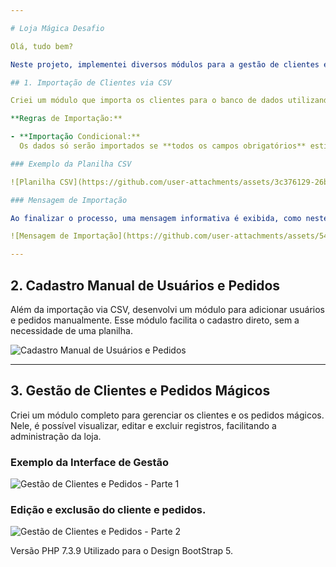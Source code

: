 ```yaml
---

# Loja Mágica Desafio

Olá, tudo bem?

Neste projeto, implementei diversos módulos para a gestão de clientes e pedidos mágicos. A seguir, uma breve descrição dos módulos:

## 1. Importação de Clientes via CSV

Criei um módulo que importa os clientes para o banco de dados utilizando uma planilha no formato CSV.

**Regras de Importação:**

- **Importação Condicional:**  
  Os dados só serão importados se **todos os campos obrigatórios** estiverem preenchidos. Registros com campos incompletos serão ignorados.

### Exemplo da Planilha CSV

![Planilha CSV](https://github.com/user-attachments/assets/3c376129-26b3-4047-aceb-6ea4bd001d29)

### Mensagem de Importação

Ao finalizar o processo, uma mensagem informativa é exibida, como neste exemplo:

![Mensagem de Importação](https://github.com/user-attachments/assets/543aa15b-ad57-442d-a9ef-7101214cc189)

---
```


## 2. Cadastro Manual de Usuários e Pedidos

Além da importação via CSV, desenvolvi um módulo para adicionar usuários e pedidos manualmente. Esse módulo facilita o cadastro direto, sem a necessidade de uma planilha.

![Cadastro Manual de Usuários e Pedidos](https://github.com/user-attachments/assets/b0c03bf1-fcb5-48aa-a168-7fbb82519924)

---

## 3. Gestão de Clientes e Pedidos Mágicos

Criei um módulo completo para gerenciar os clientes e os pedidos mágicos. Nele, é possível visualizar, editar e excluir registros, facilitando a administração da loja.

### Exemplo da Interface de Gestão

![Gestão de Clientes e Pedidos - Parte 1](https://github.com/user-attachments/assets/35d83315-d936-457e-9bbe-96c137d4ab10)

### Edição e exclusão do cliente e pedidos. 

![Gestão de Clientes e Pedidos - Parte 2](https://github.com/user-attachments/assets/45bea797-05bf-425c-9855-2532bbf57c83)

Versão PHP 7.3.9 
Utilizado para o Design BootStrap 5. 



